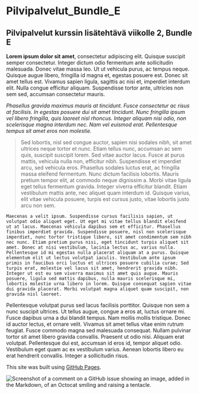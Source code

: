 # Pilvipalvelut_Bundle_E
## Pilvipalvelut kurssin lisätehtävä viikolle 2, Bundle E

**Lorem ipsum dolor sit amet**, consectetur adipiscing elit. Quisque suscipit semper consectetur. Integer dictum odio fermentum ante sollicitudin malesuada. Donec vitae massa leo. Ut ut vehicula purus, ac tempus neque. Quisque augue libero, fringilla id magna et, egestas posuere est. Donec sit amet tellus est. Vivamus sapien ligula, sagittis ac nisi et, imperdiet interdum elit. Nulla congue efficitur aliquam. Suspendisse tortor ante, ultricies non sem sed, accumsan consectetur mauris.

*Phasellus gravida maximus mauris at tincidunt. Fusce consectetur ac risus at facilisis. In egestas posuere dui sit amet tincidunt. Nunc fringilla ipsum vel libero fringilla, quis laoreet nisl rhoncus. Integer aliquam nisi odio, non scelerisque magna interdum nec. Nam vel euismod erat. Pellentesque tempus sit amet eros non molestie.*

>Sed lobortis, nisl sed congue auctor, sapien nisi sodales nibh, sit amet ultrices neque tortor et nunc. Etiam tellus nunc, accumsan ac sem quis, suscipit suscipit lorem. Sed vitae auctor lacus. Fusce at purus mattis, vehicula nulla non, efficitur nibh. Suspendisse et imperdiet arcu, sed vehicula eros. Phasellus sodales luctus erat, ac fringilla massa eleifend fermentum. Nunc dictum facilisis lobortis. Mauris pretium tempor elit, at commodo neque dignissim a. Morbi vitae ligula eget tellus fermentum gravida. Integer viverra efficitur blandit. Etiam vestibulum mattis ante, nec aliquet quam interdum id. Quisque varius, elit vitae vehicula posuere, turpis est cursus justo, vitae lobortis justo arcu non sem.

`Maecenas a velit ipsum. Suspendisse cursus facilisis sapien, ut volutpat odio aliquet eget. Ut eget mi vitae tellus blandit eleifend ut at lacus. Maecenas vehicula dapibus sem et efficitur. Phasellus finibus imperdiet gravida. Suspendisse posuere, nisl non scelerisque imperdiet, nunc tortor tristique libero, sit amet condimentum sem nibh nec nunc. Etiam pretium purus nisi, eget tincidunt turpis aliquet sit amet. Donec at nisi vestibulum, lacinia lectus ac, varius nulla. Pellentesque id mi egestas nulla placerat aliquam at a purus. Quisque elementum elit ut lectus volutpat iaculis. Vestibulum ante ipsum primis in faucibus orci luctus et ultrices posuere cubilia curae; Sed turpis erat, molestie vel lacus sit amet, hendrerit gravida nibh. Integer ut est eu sem viverra maximus sit amet quis augue. Mauris posuere, ligula sed mattis dapibus, nulla mauris scelerisque mi, lobortis molestie urna libero in lorem. Quisque consequat sapien vitae dui gravida placerat. Morbi volutpat magna aliquet quam suscipit, non gravida nisl laoreet.`

Pellentesque volutpat purus sed lacus facilisis porttitor. Quisque non sem a nunc suscipit ultrices. Ut tellus augue, congue a eros at, luctus ornare mi. Fusce dapibus urna a dui blandit tempus. Nam mollis mollis tristique. Donec id auctor lectus, et ornare velit. Vivamus sit amet tellus vitae enim rutrum feugiat. Fusce commodo magna sed malesuada consequat. Nullam pulvinar tortor sit amet libero gravida convallis. Praesent ut odio nisi. Aliquam erat volutpat. Pellentesque dui est, accumsan id eros id, tempor aliquet odio. Vestibulum eget quam ac ex vestibulum varius. Aenean lobortis libero eu erat hendrerit convallis. Integer a sollicitudin risus.

This site was built using [GitHub Pages](https://pages.github.com/).

![Screenshot of a comment on a GitHub issue showing an image, added in the Markdown, of an Octocat smiling and raising a tentacle.](https://myoctocat.com/assets/images/base-octocat.svg)
